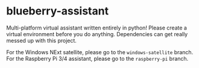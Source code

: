 # blueberry-assistant
Multi-platform virtual assistant written entirely in python!
Please create a virtual environment before you do anything. Dependencies can get really messed up with this project.

For the Windows NExt satellite, please go to the ```windows-satellite``` branch.
For the Raspberry Pi 3/4 assistant, please go to the ```raspberry-pi``` branch.

